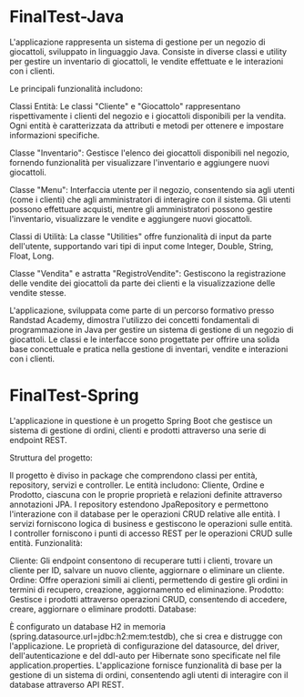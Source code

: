 # FinalTest-Java

L'applicazione rappresenta un sistema di gestione per un negozio di giocattoli, sviluppato in linguaggio Java. Consiste in diverse classi e utility per gestire un inventario di giocattoli, le vendite effettuate e le interazioni con i clienti.

Le principali funzionalità includono:

Classi Entità: Le classi "Cliente" e "Giocattolo" rappresentano rispettivamente i clienti del negozio e i giocattoli disponibili per la vendita. Ogni entità è caratterizzata da attributi e metodi per ottenere e impostare informazioni specifiche.

Classe "Inventario": Gestisce l'elenco dei giocattoli disponibili nel negozio, fornendo funzionalità per visualizzare l'inventario e aggiungere nuovi giocattoli.

Classe "Menu": Interfaccia utente per il negozio, consentendo sia agli utenti (come i clienti) che agli amministratori di interagire con il sistema. Gli utenti possono effettuare acquisti, mentre gli amministratori possono gestire l'inventario, visualizzare le vendite e aggiungere nuovi giocattoli.

Classi di Utilità: La classe "Utilities" offre funzionalità di input da parte dell'utente, supportando vari tipi di input come Integer, Double, String, Float, Long.

Classe "Vendita" e astratta "RegistroVendite": Gestiscono la registrazione delle vendite dei giocattoli da parte dei clienti e la visualizzazione delle vendite stesse.

L'applicazione, sviluppata come parte di un percorso formativo presso Randstad Academy, dimostra l'utilizzo dei concetti fondamentali di programmazione in Java per gestire un sistema di gestione di un negozio di giocattoli. Le classi e le interfacce sono progettate per offrire una solida base concettuale e pratica nella gestione di inventari, vendite e interazioni con i clienti.


# FinalTest-Spring

L'applicazione in questione è un progetto Spring Boot che gestisce un sistema di gestione di ordini, clienti e prodotti attraverso una serie di endpoint REST.

Struttura del progetto:

Il progetto è diviso in package che comprendono classi per entità, repository, servizi e controller.
Le entità includono: Cliente, Ordine e Prodotto, ciascuna con le proprie proprietà e relazioni definite attraverso annotazioni JPA.
I repository estendono JpaRepository e permettono l'interazione con il database per le operazioni CRUD relative alle entità.
I servizi forniscono logica di business e gestiscono le operazioni sulle entità.
I controller forniscono i punti di accesso REST per le operazioni CRUD sulle entità.
Funzionalità:

Cliente: Gli endpoint consentono di recuperare tutti i clienti, trovare un cliente per ID, salvare un nuovo cliente, aggiornare o eliminare un cliente.
Ordine: Offre operazioni simili ai clienti, permettendo di gestire gli ordini in termini di recupero, creazione, aggiornamento ed eliminazione.
Prodotto: Gestisce i prodotti attraverso operazioni CRUD, consentendo di accedere, creare, aggiornare o eliminare prodotti.
Database:

È configurato un database H2 in memoria (spring.datasource.url=jdbc:h2:mem:testdb), che si crea e distrugge con l'applicazione.
Le proprietà di configurazione del datasource, del driver, dell'autenticazione e del ddl-auto per Hibernate sono specificate nel file application.properties.
L'applicazione fornisce funzionalità di base per la gestione di un sistema di ordini, consentendo agli utenti di interagire con il database attraverso API REST.
